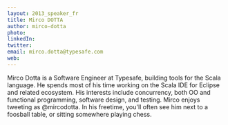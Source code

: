 ```yaml
---
layout: 2013_speaker_fr
title: Mirco DOTTA
author: mirco-dotta
photo:
linkedIn:
twitter:
email: mirco.dotta@typesafe.com
web:
---
```


Mirco Dotta is a Software Engineer at Typesafe, building tools for the Scala language. He spends most of his time working on the Scala IDE for Eclipse and related ecosystem. His interests include concurrency, both OO and functional programming, software design, and testing. Mirco enjoys tweeting as @mircodotta. In his freetime, you'll often see him next to a foosball table, or sitting somewhere playing chess.